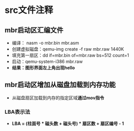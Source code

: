 # src文件注释

## mbr启动区汇编文件
- 编译：  nasm -o mbr.bin mbr.asm 
- 创建虚拟磁盘：qemu-img create -f raw mbr.raw 1440K
- 填充第一扇区：dd if=mbr.bin of=mbr.raw bs=512 count=1
- 启动：qemu-system-i386 mbr.raw
- **结果：图形界面左上角出现hello**
## mbr启动区增加从磁盘加载到内存功能
- 从磁盘扇区加载到内存的指定区域**通过mov指令**
### LBA表示法
- **LBA = (柱面号 * 磁头数 + 磁头号) * 扇区数 + 扇区编号 - 1**
